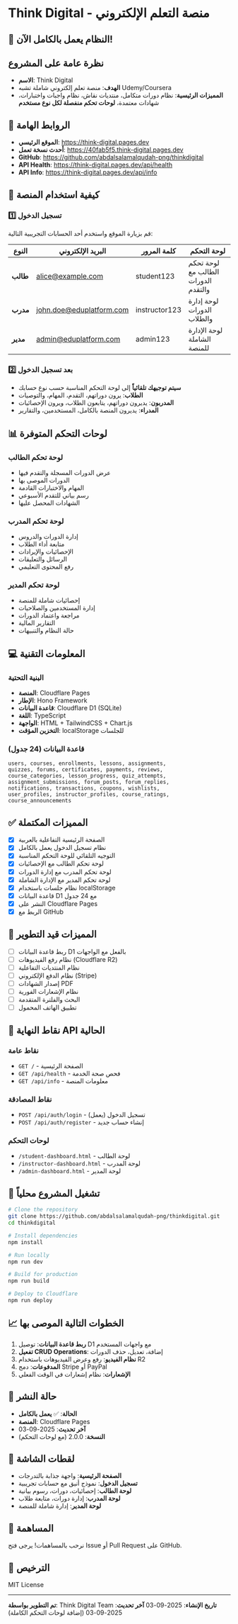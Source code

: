 # Think Digital - منصة التعلم الإلكتروني

## 🎉 النظام يعمل بالكامل الآن!

## نظرة عامة على المشروع
- **الاسم**: Think Digital
- **الهدف**: منصة تعلم إلكتروني شاملة تشبه Udemy/Coursera
- **المميزات الرئيسية**: نظام دورات متكامل، منتديات نقاش، نظام واجبات واختبارات، شهادات معتمدة، **لوحات تحكم منفصلة لكل نوع مستخدم**

## 🔗 الروابط الهامة
- **الموقع الرئيسي**: https://think-digital.pages.dev
- **أحدث نسخة تعمل**: https://40fab5f5.think-digital.pages.dev
- **GitHub**: https://github.com/abdalsalamalqudah-png/thinkdigital
- **API Health**: https://think-digital.pages.dev/api/health
- **API Info**: https://think-digital.pages.dev/api/info

## 🚀 كيفية استخدام المنصة

### 1️⃣ تسجيل الدخول
قم بزيارة الموقع واستخدم أحد الحسابات التجريبية التالية:

| النوع | البريد الإلكتروني | كلمة المرور | لوحة التحكم |
|------|-------------------|--------------|------------|
| **طالب** | alice@example.com | student123 | لوحة تحكم الطالب مع الدورات والتقدم |
| **مدرب** | john.doe@eduplatform.com | instructor123 | لوحة إدارة الدورات والطلاب |
| **مدير** | admin@eduplatform.com | admin123 | لوحة الإدارة الشاملة للمنصة |

### 2️⃣ بعد تسجيل الدخول
- **سيتم توجيهك تلقائياً** إلى لوحة التحكم المناسبة حسب نوع حسابك
- **الطلاب**: يرون دوراتهم، التقدم، المهام، والتوصيات
- **المدربون**: يديرون دوراتهم، يتابعون الطلاب، ويرون الإحصائيات
- **المدراء**: يديرون المنصة بالكامل، المستخدمين، والتقارير

## 📊 لوحات التحكم المتوفرة

### لوحة تحكم الطالب
- عرض الدورات المسجلة والتقدم فيها
- الدورات الموصى بها
- المهام والاختبارات القادمة
- رسم بياني للتقدم الأسبوعي
- الشهادات المحصل عليها

### لوحة تحكم المدرب
- إدارة الدورات والدروس
- متابعة أداء الطلاب
- الإحصائيات والإيرادات
- الرسائل والتعليقات
- رفع المحتوى التعليمي

### لوحة تحكم المدير
- إحصائيات شاملة للمنصة
- إدارة المستخدمين والصلاحيات
- مراجعة واعتماد الدورات
- التقارير المالية
- حالة النظام والتنبيهات

## 💻 المعلومات التقنية

### البنية التحتية
- **المنصة**: Cloudflare Pages
- **الإطار**: Hono Framework
- **قاعدة البيانات**: Cloudflare D1 (SQLite)
- **اللغة**: TypeScript
- **الواجهة**: HTML + TailwindCSS + Chart.js
- **التخزين المؤقت**: localStorage للجلسات

### قاعدة البيانات (24 جدول)
```
users, courses, enrollments, lessons, assignments, 
quizzes, forums, certificates, payments, reviews,
course_categories, lesson_progress, quiz_attempts,
assignment_submissions, forum_posts, forum_replies,
notifications, transactions, coupons, wishlists,
user_profiles, instructor_profiles, course_ratings,
course_announcements
```

## ✅ المميزات المكتملة
- [x] الصفحة الرئيسية التفاعلية بالعربية
- [x] نظام تسجيل الدخول يعمل بالكامل
- [x] التوجيه التلقائي للوحة التحكم المناسبة
- [x] لوحة تحكم الطالب مع الإحصائيات
- [x] لوحة تحكم المدرب مع إدارة الدورات
- [x] لوحة تحكم المدير مع الإدارة الشاملة
- [x] نظام جلسات باستخدام localStorage
- [x] قاعدة البيانات D1 مع 24 جدول
- [x] النشر على Cloudflare Pages
- [x] الربط مع GitHub

## 🚧 المميزات قيد التطوير
- [ ] ربط قاعدة البيانات D1 بالفعل مع الواجهات
- [ ] نظام رفع الفيديوهات (Cloudflare R2)
- [ ] نظام المنتديات التفاعلية
- [ ] نظام الدفع الإلكتروني (Stripe)
- [ ] إصدار الشهادات PDF
- [ ] نظام الإشعارات الفورية
- [ ] البحث والفلترة المتقدمة
- [ ] تطبيق الهاتف المحمول

## 📝 نقاط النهاية API الحالية

### نقاط عامة
- `GET /` - الصفحة الرئيسية
- `GET /api/health` - فحص صحة الخدمة
- `GET /api/info` - معلومات المنصة

### نقاط المصادقة
- `POST /api/auth/login` - تسجيل الدخول (يعمل)
- `POST /api/auth/register` - إنشاء حساب جديد

### لوحات التحكم
- `/student-dashboard.html` - لوحة الطالب
- `/instructor-dashboard.html` - لوحة المدرب
- `/admin-dashboard.html` - لوحة المدير

## 🔧 تشغيل المشروع محلياً

```bash
# Clone the repository
git clone https://github.com/abdalsalamalqudah-png/thinkdigital.git
cd thinkdigital

# Install dependencies
npm install

# Run locally
npm run dev

# Build for production
npm run build

# Deploy to Cloudflare
npm run deploy
```

## 📈 الخطوات التالية الموصى بها
1. **ربط قاعدة البيانات**: توصيل D1 مع واجهات المستخدم
2. **تفعيل CRUD Operations**: إضافة، تعديل، حذف الدورات
3. **نظام الفيديو**: رفع وعرض الفيديوهات باستخدام R2
4. **المدفوعات**: دمج Stripe أو PayPal
5. **الإشعارات**: نظام إشعارات في الوقت الفعلي

## 🎯 حالة النشر
- **الحالة**: ✅ **يعمل بالكامل**
- **المنصة**: Cloudflare Pages
- **آخر تحديث**: 2025-09-03
- **النسخة**: 2.0.0 (مع لوحات التحكم)

## 📸 لقطات الشاشة
- **الصفحة الرئيسية**: واجهة جذابة بالتدرجات
- **تسجيل الدخول**: نموذج أنيق مع حسابات تجريبية
- **لوحة الطالب**: إحصائيات، دورات، رسوم بيانية
- **لوحة المدرب**: إدارة دورات، متابعة طلاب
- **لوحة المدير**: إدارة شاملة للمنصة

## 🤝 المساهمة
نرحب بالمساهمات! يرجى فتح Issue أو Pull Request على GitHub.

## 📄 الترخيص
MIT License

---
**تم التطوير بواسطة**: Think Digital Team
**تاريخ الإنشاء**: 2025-09-03
**آخر تحديث**: 2025-09-03 (إضافة لوحات التحكم الكاملة)